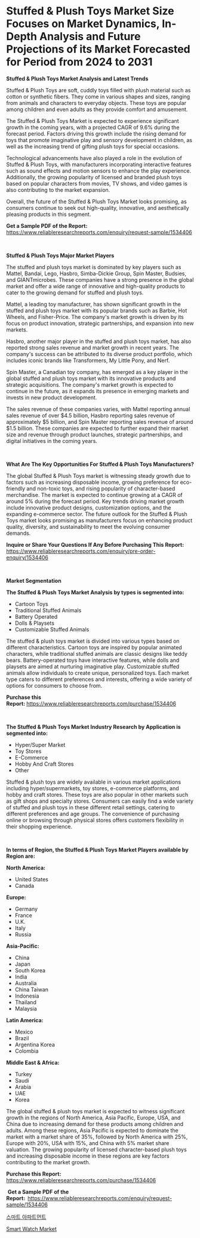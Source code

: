 <p><h1>Stuffed & Plush Toys Market Size Focuses on Market Dynamics, In-Depth Analysis and Future Projections of its Market Forecasted for Period from 2024 to 2031</h1></p><p><strong>Stuffed & Plush Toys Market Analysis and Latest Trends</strong></p>
<p><p>Stuffed & Plush Toys are soft, cuddly toys filled with plush material such as cotton or synthetic fibers. They come in various shapes and sizes, ranging from animals and characters to everyday objects. These toys are popular among children and even adults as they provide comfort and amusement.</p><p>The Stuffed & Plush Toys Market is expected to experience significant growth in the coming years, with a projected CAGR of 9.6% during the forecast period. Factors driving this growth include the rising demand for toys that promote imaginative play and sensory development in children, as well as the increasing trend of gifting plush toys for special occasions.</p><p>Technological advancements have also played a role in the evolution of Stuffed & Plush Toys, with manufacturers incorporating interactive features such as sound effects and motion sensors to enhance the play experience. Additionally, the growing popularity of licensed and branded plush toys based on popular characters from movies, TV shows, and video games is also contributing to the market expansion.</p><p>Overall, the future of the Stuffed & Plush Toys Market looks promising, as consumers continue to seek out high-quality, innovative, and aesthetically pleasing products in this segment.</p></p>
<p><strong>Get a Sample PDF of the Report:&nbsp;</strong> <a href="https://www.reliableresearchreports.com/enquiry/request-sample/1534406">https://www.reliableresearchreports.com/enquiry/request-sample/1534406</a></p>
<p>&nbsp;</p>
<p><strong>Stuffed & Plush Toys Major Market Players</strong></p>
<p><p>The stuffed and plush toys market is dominated by key players such as Mattel, Bandai, Lego, Hasbro, Simba-Dickie Group, Spin Master, Budsies, and GIANTmicrobes. These companies have a strong presence in the global market and offer a wide range of innovative and high-quality products to cater to the growing demand for stuffed and plush toys.</p><p>Mattel, a leading toy manufacturer, has shown significant growth in the stuffed and plush toys market with its popular brands such as Barbie, Hot Wheels, and Fisher-Price. The company's market growth is driven by its focus on product innovation, strategic partnerships, and expansion into new markets.</p><p>Hasbro, another major player in the stuffed and plush toys market, has also reported strong sales revenue and market growth in recent years. The company's success can be attributed to its diverse product portfolio, which includes iconic brands like Transformers, My Little Pony, and Nerf.</p><p>Spin Master, a Canadian toy company, has emerged as a key player in the global stuffed and plush toys market with its innovative products and strategic acquisitions. The company's market growth is expected to continue in the future, as it expands its presence in emerging markets and invests in new product development.</p><p>The sales revenue of these companies varies, with Mattel reporting annual sales revenue of over $4.5 billion, Hasbro reporting sales revenue of approximately $5 billion, and Spin Master reporting sales revenue of around $1.5 billion. These companies are expected to further expand their market size and revenue through product launches, strategic partnerships, and digital initiatives in the coming years.</p></p>
<p>&nbsp;</p>
<p><strong>What Are The Key Opportunities For Stuffed & Plush Toys Manufacturers?</strong></p>
<p><p>The global Stuffed & Plush Toys market is witnessing steady growth due to factors such as increasing disposable income, growing preference for eco-friendly and non-toxic toys, and rising popularity of character-based merchandise. The market is expected to continue growing at a CAGR of around 5% during the forecast period. Key trends driving market growth include innovative product designs, customization options, and the expanding e-commerce sector. The future outlook for the Stuffed & Plush Toys market looks promising as manufacturers focus on enhancing product quality, diversity, and sustainability to meet the evolving consumer demands.</p></p>
<p><strong>Inquire or Share Your Questions If Any Before Purchasing This Report:</strong> <a href="https://www.reliableresearchreports.com/enquiry/pre-order-enquiry/1534406">https://www.reliableresearchreports.com/enquiry/pre-order-enquiry/1534406</a></p>
<p>&nbsp;</p>
<p><strong>Market Segmentation</strong></p>
<p><strong>The Stuffed & Plush Toys Market Analysis by types is segmented into:</strong></p>
<p><ul><li>Cartoon Toys</li><li>Traditional Stuffed Animals</li><li>Battery Operated</li><li>Dolls & Playsets</li><li>Customizable Stuffed Animals</li></ul></p>
<p><p>The stuffed & plush toys market is divided into various types based on different characteristics. Cartoon toys are inspired by popular animated characters, while traditional stuffed animals are classic designs like teddy bears. Battery-operated toys have interactive features, while dolls and playsets are aimed at nurturing imaginative play. Customizable stuffed animals allow individuals to create unique, personalized toys. Each market type caters to different preferences and interests, offering a wide variety of options for consumers to choose from.</p></p>
<p><strong>Purchase this Report:&nbsp;</strong><a href="https://www.reliableresearchreports.com/purchase/1534406">https://www.reliableresearchreports.com/purchase/1534406</a></p>
<p>&nbsp;</p>
<p><strong>The Stuffed & Plush Toys Market Industry Research by Application is segmented into:</strong></p>
<p><ul><li>Hyper/Super Market</li><li>Toy Stores</li><li>E-Commerce</li><li>Hobby And Craft Stores</li><li>Other</li></ul></p>
<p><p>Stuffed & plush toys are widely available in various market applications including hyper/supermarkets, toy stores, e-commerce platforms, and hobby and craft stores. These toys are also popular in other markets such as gift shops and specialty stores. Consumers can easily find a wide variety of stuffed and plush toys in these different retail settings, catering to different preferences and age groups. The convenience of purchasing online or browsing through physical stores offers customers flexibility in their shopping experience.</p></p>
<p>&nbsp;</p>
<p><strong>In terms of Region, the Stuffed & Plush Toys Market Players available by Region are:</strong></p>
<p>
    <p> <strong> North America: </strong>
        <ul>
            <li>United States</li>
            <li>Canada</li>
        </ul>
        </p> 
    <p> <strong> Europe: </strong>
        <ul>
            <li>Germany</li>
            <li>France</li>
            <li>U.K.</li>
            <li>Italy</li>
            <li>Russia</li>
        </ul>
        </p> 
    <p> <strong> Asia-Pacific: </strong>
        <ul>
            <li>China</li>
            <li>Japan</li>
            <li>South Korea</li>
            <li>India</li>
            <li>Australia</li>
            <li>China Taiwan</li>
            <li>Indonesia</li>
            <li>Thailand</li>
            <li>Malaysia</li>
        </ul>
        </p> 
    <p> <strong> Latin America: </strong>
        <ul>
            <li>Mexico</li>
            <li>Brazil</li>
            <li>Argentina Korea</li>
            <li>Colombia</li>
        </ul>
        </p> 
    <p> <strong> Middle East & Africa: </strong>
        <ul>
            <li>Turkey</li>
            <li>Saudi</li>
            <li>Arabia</li>
            <li>UAE</li>
            <li>Korea</li>
        </ul>
    </p>
    </p>
<p><p>The global stuffed & plush toys market is expected to witness significant growth in the regions of North America, Asia Pacific, Europe, USA, and China due to increasing demand for these products among children and adults. Among these regions, Asia Pacific is expected to dominate the market with a market share of 35%, followed by North America with 25%, Europe with 20%, USA with 15%, and China with 5% market share valuation. The growing popularity of licensed character-based plush toys and increasing disposable income in these regions are key factors contributing to the market growth.</p></p>
<p><strong>Purchase this Report: </strong><a href="https://www.reliableresearchreports.com/purchase/1534406">https://www.reliableresearchreports.com/purchase/1534406</a></p>
<p>&nbsp;<strong>Get a Sample PDF of the Report:&nbsp;&nbsp;</strong><a href="https://www.reliableresearchreports.com/enquiry/request-sample/1534406">https://www.reliableresearchreports.com/enquiry/request-sample/1534406</a></p>
<p><strong></strong></p>
<p><p><a href="https://medium.com/@sybleferry/%EC%8A%A4%EB%A7%88%ED%8A%B8-%EC%95%84%ED%8C%8C%ED%8A%B8-%EC%8B%9C%EC%9E%A5%EC%9D%80-%EC%8B%9C%EC%9E%A5-%EC%A0%90%EC%9C%A0%EC%9C%A8-%ED%81%AC%EA%B8%B0-%EB%B0%8F-2031%EB%85%84%EA%B9%8C%EC%A7%80-%EC%98%88%EC%B8%A1%EB%90%9C-%EC%98%88%EC%B8%A1%EC%97%90-%EC%B4%88%EC%A0%90%EC%9D%84-%EB%A7%9E%EC%B6%A5%EB%8B%88%EB%8B%A4-3185bd4fc4ab">스마트 아파트먼트</a></p><p><a href="https://github.com/nicholepatriciadoylenwnrjr0/Market-Research-Report-List-1/blob/main/smart-watch-market.md">Smart Watch Market</a></p></p>